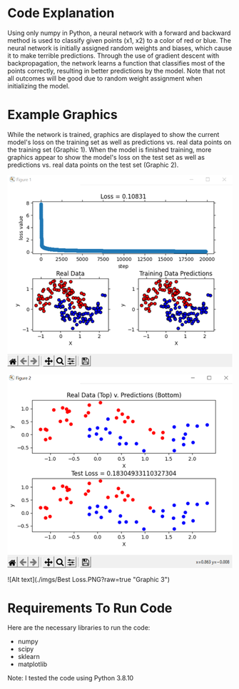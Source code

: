 # Code Explanation
Using only numpy in Python, a neural network with a forward and backward method is used to classify given points (x1, x2) to a color of red or blue. The neural network is initially assigned random weights and biases, which cause it to make terrible predictions. Through the use of gradient descent with backpropagation, the network learns a function that classifies most of the points correctly, resulting in better predictions by the model. Note that not all outcomes will be good due to random weight assignment when initializing the model.



# Example Graphics
While the network is trained, graphics are displayed to show the current model's loss on the training set as well as predictions vs. real data points on the training set (Graphic 1). When the model is finished training, more graphics appear to show the model's loss on the test set as well as predictions vs. real data points on the test set (Graphic 2).

![Alt text](./imgs/Graphic1.PNG?raw=true "Graphic 1")

![Alt text](./imgs/Graphic2.PNG?raw=true "Graphic 2")

![Alt text](./imgs/Best Loss.PNG?raw=true "Graphic 3")



# Requirements To Run Code
Here are the necessary libraries to run the code:
- numpy
- scipy
- sklearn
- matplotlib

Note: I tested the code using Python 3.8.10
